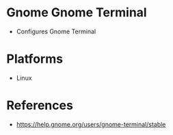 # Gnome Gnome Terminal

- Configures Gnome Terminal

# Platforms

- Linux

# References

- https://help.gnome.org/users/gnome-terminal/stable

